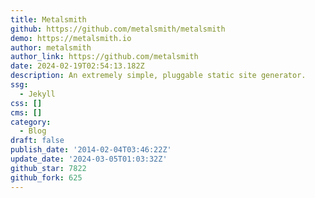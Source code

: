 ```yaml
---
title: Metalsmith
github: https://github.com/metalsmith/metalsmith
demo: https://metalsmith.io
author: metalsmith
author_link: https://github.com/metalsmith
date: 2024-02-19T02:54:13.182Z
description: An extremely simple, pluggable static site generator.
ssg:
  - Jekyll
css: []
cms: []
category:
  - Blog
draft: false
publish_date: '2014-02-04T03:46:22Z'
update_date: '2024-03-05T01:03:32Z'
github_star: 7822
github_fork: 625
---
```

